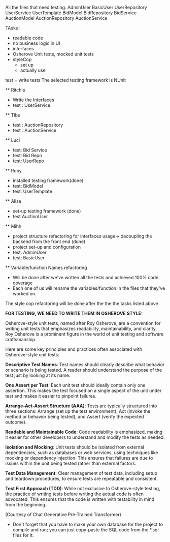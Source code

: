 
All the files that need testing: AdminUser BasicUser UserRepository UserService UserTemplate BidModel BidRepository BidService AuctionModel AuctionRepository AuctionService


TAsks :
- readable code 
- no business logic in UI
- interfaces
- Osherove Unit tests, mocked unit tests
- styleCop 
	- set up
	- actually use

test = write tests
The selected testing framework is NUnit

** Ritchie
- Write the Interfaces
- test : UserService

** Tibu
- test : AuctionRepository
- test : AuctionService

** Luci
- test: Bid Service
- test: Bid Repo
- test: UserRepo

** Roby
- installed testing framework(done)
- test: BidModel
- test: UserTemplate

** Alisa
- set-up testing framework (done)
- test AuctionUser

** Mihh
- project structure refactoring for interfaces usage-> decoupling the backend from the front end (done) 
- project set-up and configuration
- test: AdminUser
- test: BasicUser

** Variable/function Names refactoring 
- Will be done after we've written all the tests and achieved 100% code coverage
- Each one of us will rename the variables/function in the files that they've worked on.

The style cop refactoring will be done after the the the tasks listed above


__FOR TESTING, WE NEED TO WRITE THEM IN OSHEROVE STYLE:__

Osherove-style unit tests, named after Roy Osherove, are a convention for writing unit tests that emphasizes readability, maintainability, and clarity. Roy Osherove is a prominent figure in the world of unit testing and software craftsmanship.

Here are some key principles and practices often associated with Osherove-style unit tests:

**Descriptive Test Names**: Test names should clearly describe what behavior or scenario is being tested. A reader should understand the purpose of the test just by looking at its name.

**One Assert per Test**: Each unit test should ideally contain only one assertion. This makes the test focused on a single aspect of the unit under test and makes it easier to pinpoint failures.

**Arrange-Act-Assert Structure (AAA)**: Tests are typically structured into three sections: Arrange (set up the test environment), Act (invoke the method or behavior being tested), and Assert (verify the expected outcome).

**Readable and Maintainable Code**: Code readability is emphasized, making it easier for other developers to understand and modify the tests as needed.

**Isolation and Mocking**: Unit tests should be isolated from external dependencies, such as databases or web services, using techniques like mocking or dependency injection. This ensures that failures are due to issues within the unit being tested rather than external factors.

**Test Data Management**: Clear management of test data, including setup and teardown procedures, to ensure tests are repeatable and consistent.

**Test First Approach (TDD)**: While not exclusive to Osherove-style testing, the practice of writing tests before writing the actual code is often advocated. This ensures that the code is written with testability in mind from the beginning.

(Courtesy of Chat Generative Pre-Trained Transformer)

- Don't forget that you have to make your own database for the project to compile and run; you can just copy-paste the SQL code from the *.sql files for it.
